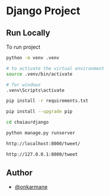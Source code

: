
# Django Project


## Run Locally

To run project

```bash
python -m venv .venv

# to activate the virtual environment
source .venv/bin/activate

# for windows
.venv\Scripts\activate
```
```bash
pip install -r requirements.txt

pip install --upgrade pip
```

```bash
cd chaiaurdjango

python manage.py runserver
```

```bash
http://localhost:8000/tweet/

http://127.0.0.1:8000/tweet
```


## Author

- [@onkarmane](https://github.com/onkarmane-source)

